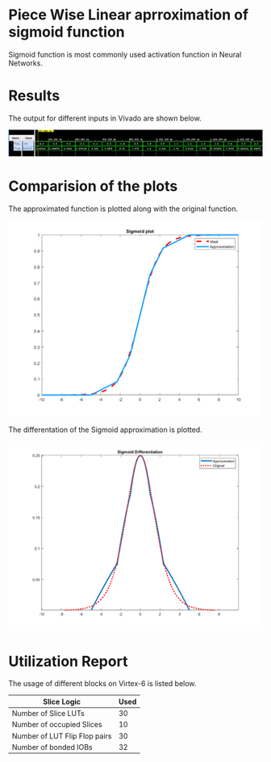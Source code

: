 # Piece Wise Linear aprroximation of sigmoid function
Sigmoid function is most commonly used activation function in Neural Networks. 

# Results
The output for different inputs in Vivado are shown below.

<p align="center">
  <img src="https://github.com/avdssrk/Sigmoid_Appr_on_FPGA/blob/main/images/verilog_results.png" width="800" title="Sigmoid results">
</p>


# Comparision of the plots
The approximated function is plotted along with the original function.

<p align="center">
  <img src="https://github.com/avdssrk/Sigmoid_Appr_on_FPGA/blob/main/images/Sigmoid_matlab.png" width="800" title="Sigmoid approximation">
</p>

The differentation of the Sigmoid approximation is plotted.

<p align="center">
  <img src="https://github.com/avdssrk/Sigmoid_Appr_on_FPGA/blob/main/images/Sig_diff.png" width="800" title="Sigmoid diff approximation">
</p>


# Utilization Report
The usage of different blocks on Virtex-6 is listed below.

| Slice Logic                   | Used |
|-------------------------------|------|
| Number of Slice LUTs          | 30   |
| Number of occupied Slices     | 10   |
| Number of LUT Flip Flop pairs | 30   |
| Number of bonded IOBs         | 32   |
